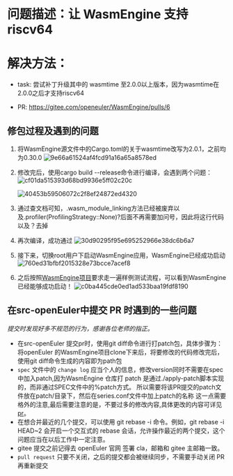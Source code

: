 # 问题描述：让 WasmEngine 支持 riscv64
# 解决方法：
- task: 尝试补丁升级其中的 wasmtime 至2.0.0以上版本，因为wasmtime在2.0.0之后才支持riscv64

- PR: https://gitee.com/openeuler/WasmEngine/pulls/6
## 修包过程及遇到的问题
1. 将WasmEngine源文件中的Cargo.toml的关于wasmtime改写为2.0.1，之前均为0.30.0
  ![9e66a61524af4fcd91a16a65a8578ed](https://github.com/apodxx/oerv-team/assets/33642755/3cb311bf-a0a3-4e70-ae98-9d802a9b9e58)

2. 修改完后，使用cargo build --release命令进行编译，会遇到两个问题：
   ![cf01da515393d68bd9936e5ff02c20c](https://github.com/apodxx/oerv-team/assets/33642755/797b482c-afbc-4683-804d-8fe1ad7460b8)

   ![40453b59506072c2f8ef24872ed4320](https://github.com/apodxx/oerv-team/assets/33642755/a34f9b2b-c486-435c-96d9-6180ec8cea7b)



3. 通过查文档可知，.wasm_module_linking方法已经被废弃以及.profiler(ProfilingStrategy::None)?后面不再需要加问号，因此将这行代码以及？去掉
   
  
5. 再次编译，成功通过
  ![30d90295f95e695252966e38dc6b6a7](https://github.com/apodxx/oerv-team/assets/33642755/203cb496-021d-4239-90f2-e28d179694b3)


6. 接下来，切换root用户下启动WasmEngine应用，WasmEngine已经成功启动
   ![760ed31bfbf2015328e73bcce7acef8](https://github.com/apodxx/oerv-team/assets/33642755/ceddf4c7-d856-404b-bd04-5b3d81c926d5)

7. 之后按照[WasmEngine项目](https://gitee.com/openeuler/WasmEngine)要求走一遍样例测试流程，可以看到WasmEngine已经能够成功启动！
   ![c0ba445cde0ed1ad533baa19fdf8190](https://github.com/apodxx/oerv-team/assets/33642755/5368273c-8792-4809-8167-ac9c9b1ff08c)



## 在src-openEuler中提交 PR 时遇到的一些问题
*提交时发现好多不规范的行为，感谢各位老师的指正。*

- 在src-openEuler 提交pr时，使用git diff命令进行打patch包，具体步骤为： 将openEuler 的WasmEngine项目clone下来后，将要修改的代码修改完后，使用git diff命令生成的内容即为path包
- `spec` 文件中的 `change log` 应当个人的信息，修改version同时不需要在spec中加入patch,因为WasmEngine 仓库打 patch 是通过./apply-patch脚本实现的，而非通过SPEC文件中的%patch方式。
所以需要将该PR提交的patch文件放在patch/目录下，然后在series.conf文件中加上patch的名称 这一点需要格外的注意,最后需要注意的是，不要过多的修改内容,具体更改的内容可详见[pr](https://gitee.com/src-openeuler/WasmEngine/pulls/19/files)。
- 在想合并最近的几个提交，可以使用 git rebase -i 命令。例如，git rebase -i HEAD~2 会开启一个交互式的 rebase 会话，允许操作最近的两个提交，这个问题应当在以后工作中一定注意。
- gitee 提交之前记得去 openEuler 官网 签署 cla，邮箱和 gitee 主邮箱一致。
- `pull request` 只要不关闭，之后的提交都会被继续同步，不需要手动关闭 PR 再重新提交

